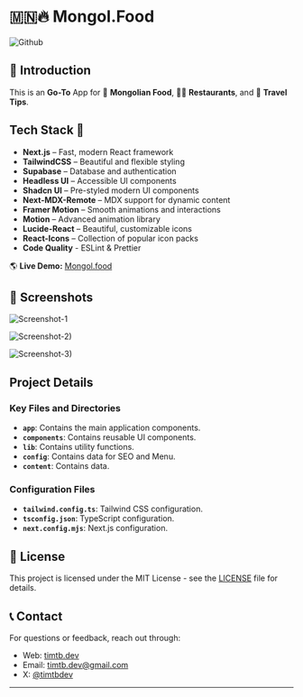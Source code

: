 # 🇲🇳🔥 Mongol.Food

![Github](https://github.com/user-attachments/assets/f38c9c6d-2c57-408f-9304-b7a2bc978ba5)

## 🚀 Introduction

This is an **Go-To** App for 🍲 **Mongolian Food**, 👨‍🍳 **Restaurants**, and 🧳 **Travel Tips**.

## Tech Stack 🚀

- **Next.js** – Fast, modern React framework
- **TailwindCSS** – Beautiful and flexible styling
- **Supabase** – Database and authentication
- **Headless UI** – Accessible UI components
- **Shadcn UI** – Pre-styled modern UI components
- **Next-MDX-Remote** – MDX support for dynamic content
- **Framer Motion** – Smooth animations and interactions
- **Motion** – Advanced animation library
- **Lucide-React** – Beautiful, customizable icons
- **React-Icons** – Collection of popular icon packs
- **Code Quality** - ESLint & Prettier

🌎 **Live Demo:** [Mongol.food](https://mongol.food)

## 📸 Screenshots

![Screenshot-1](https://github.com/user-attachments/assets/85e6651b-745b-41e6-be5f-b7ce06548633)

![Screenshot-2)](https://github.com/user-attachments/assets/9bb1caa3-f99c-4b9c-a2f5-933b7ee4af41)

![Screenshot-3)](https://github.com/user-attachments/assets/ed0c1a6c-fbaf-4386-997c-eb770208e7fd)

## Project Details

### Key Files and Directories

- **`app`**: Contains the main application components.
- **`components`**: Contains reusable UI components.
- **`lib`**: Contains utility functions.
- **`config`**: Contains data for SEO and Menu.
- **`content`**: Contains data.

### Configuration Files

- **`tailwind.config.ts`**: Tailwind CSS configuration.
- **`tsconfig.json`**: TypeScript configuration.
- **`next.config.mjs`**: Next.js configuration.

## 📝 License

This project is licensed under the MIT License - see the [LICENSE](LICENSE) file for details.

## 📞 Contact

For questions or feedback, reach out through:

- Web: [timtb.dev](https://timtb.dev)
- Email: timtb.dev@gmail.com
- X: [@timtbdev](https://x.com/timtbdev)

---
